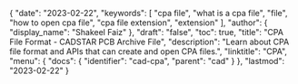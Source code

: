 {
  "date": "2023-02-22",
  "keywords": [
    "cpa file",
    "what is a cpa file",
    "file",
    "how to open cpa file",
    "cpa file extension",
    "extension"
  ],
  "author": {
    "display_name": "Shakeel Faiz"
  },
  "draft": "false",
  "toc": true,
  "title": "CPA File Format - CADSTAR PCB Archive File",
  "description": "Learn about CPA file format and APIs that can create and open CPA files.",
  "linktitle": "CPA",
  "menu": {
    "docs": {
      "identifier": "cad-cpa",
      "parent": "cad"
    }
  },
  "lastmod": "2023-02-22"
}
